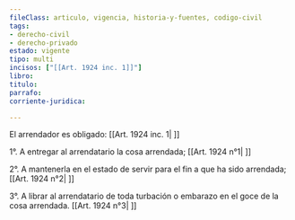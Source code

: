 ```yaml
---
fileClass: articulo, vigencia, historia-y-fuentes, codigo-civil
tags:
- derecho-civil
- derecho-privado
estado: vigente
tipo: multi
incisos: ["[[Art. 1924 inc. 1]]"]
libro:
titulo:
parrafo:
corriente-juridica:

---
```

El arrendador es obligado: [[Art. 1924 inc. 1| ]]

1°. A entregar al arrendatario la cosa arrendada; [[Art. 1924 n°1| ]]

2°. A mantenerla en el estado de servir para el fin a que ha sido arrendada; [[Art. 1924 n°2| ]]

3°. A librar al arrendatario de toda turbación o embarazo en el goce de la cosa arrendada. [[Art. 1924 n°3| ]]